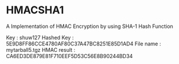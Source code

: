 # HMACSHA1
A Implementation of HMAC Encryption by using SHA-1 Hash Function




Key         : shuw127
Hashed Key  : 5E9D8FF86CCE4780AF80C37A47BC8251E85D1AD4
File name   : mytarball5.tgz
HMAC result : CA6ED3DE879E81F710EEF5D53C56E8B90244BD34
